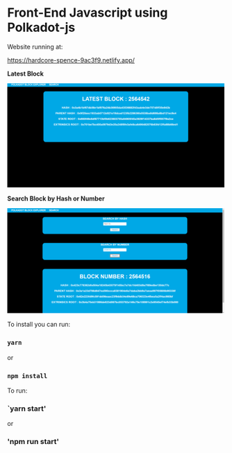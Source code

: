 # Front-End Javascript using Polkadot-js

Website running at:

https://hardcore-spence-9ac3f9.netlify.app/

**Latest Block**

<img src="/img/jsflatest.png" width="500">

**Search Block by Hash or Number**

<img src="/img/jsfsearch.png" width="500">

To install you can run:

### `yarn`

or 

### `npm install`

To run:

### `yarn start'

or 

### 'npm run start'
